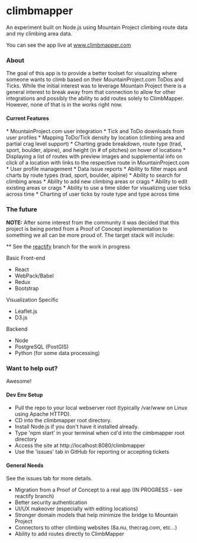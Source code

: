 # climbmapper

An experiment built on Node.js using Mountain Project climbing route data and my climbing area data. 

You can see the app live at www.climbmapper.com

<h3>About</h3>
The goal of this app is to provide a better toolset for visualizing where someone wants to climb based on their MountainProject.com ToDos and Ticks.  While the initial interest was to leverage Mountain Project there is a general interest to break away from that connection to allow for other integrations and possibly the ability to add routes solely to ClimbMapper.  However, none of that is in the works right now. 

<h4>Current Features</h4>
* MountainProject.com user integration
* Tick and ToDo downloads from user profiles
* Mapping ToDo/Tick density by location (climbing area and partial crag level support)
* Charting grade breakdown, route type (trad, sport, boulder, alpine), and height (in # of pitches) on hover of locations
* Displaying a list of routes with preview images and supplemental info on click of a location with links to the respective route in MountainProject.com
* User profile management
* Data issue reports
* Ability to filter maps and charts by route types (trad, sport, boulder, alpine)
* Ability to search for climbing areas
* Ability to add new climbing areas or crags
* Ability to edit existing areas or crags
* Ability to use a time slider for visualizing user ticks across time
* Charting of user ticks by route type and type across time

<h3>The future</h3>

<b>NOTE:</b> After some interest from the community it was decided that this project is being ported from a Proof of Concept implementation to something we all can be more proud of.  The target stack will include:

** See the <a href="https://github.com/justinlewis/climbmapper/tree/reactify" >reactify</a> branch for the work in progress

Basic Front-end
* React
* WebPack/Babel
* Redux
* Bootstrap

Visualization Specific
* Leaflet.js
* D3.js

Backend
* Node
* PostgreSQL (PostGIS)
* Python (for some data processing)


<h3>Want to help out?</h3>
Awesome! 

<h4>Dev Env Setup</h4>
<ul>
<li> Pull the repo to your local webserver root (typically /var/www on Linux using Apache HTTPD).
<li> CD into the climbmapper root directory.
<li> Install Node.js if you don't have it installed already.
<li> Type 'npm start' in your terminal when cd'd into the cimbmapper root directory
<li> Access the site at http://localhost:8080/climbmapper
<li> Use the 'issues' tab in GitHub for reporting or accepting tickets
</ul>

<h4>General Needs</h4>
See the issues tab for more details.

<ul>
<li> Migration from a Proof of Concept to a real app (IN PROGRESS - see reactify branch)
<li> Better security authentication
<li> UI/UX makeover (especially with editing locations)
<li> Stronger domain models that help minimize the bridge to Mountain Project
<li> Connectors to other climbing websites (8a.nu, thecrag.com, etc...)
<li> Ability to add routes directly to ClimbMapper
</ul>


